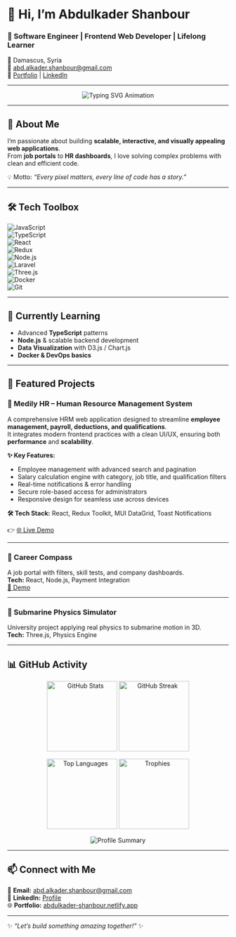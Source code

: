 # 👋 Hi, I’m Abdulkader Shanbour  

### 🚀 Software Engineer | Frontend Web Developer | Lifelong Learner  

📍 Damascus, Syria  
📧 abd.alkader.shanbour@gmail.com  
🔗 [Portfolio](https://abdulkader-shanbour.netlify.app/) | [LinkedIn](https://www.linkedin.com/in/abdulkader-al-shanbour-553546263)  

---

<p align="center">
  <img src="https://readme-typing-svg.demolab.com?font=Fira+Code&weight=600&size=22&duration=4000&pause=1000&color=00BFFF&center=true&vCenter=true&random=false&width=600&lines=Welcome+to+my+GitHub+Profile!;Software+Engineer+%7C+Frontend+Developer;Lifelong+Learner+%26+Problem+Solver;Let's+Build+Something+Amazing+Together+🚀" alt="Typing SVG Animation" />
</p>

---

## 🌟 About Me  
I’m passionate about building **scalable, interactive, and visually appealing web applications**.  
From **job portals** to **HR dashboards**, I love solving complex problems with clean and efficient code.  

💡 Motto: *“Every pixel matters, every line of code has a story.”*  

---

## 🛠️ Tech Toolbox  

![JavaScript](https://img.shields.io/badge/-JavaScript-F7DF1E?logo=javascript&logoColor=000)  
![TypeScript](https://img.shields.io/badge/-TypeScript-3178C6?logo=typescript&logoColor=fff)  
![React](https://img.shields.io/badge/-React-61DAFB?logo=react&logoColor=000)  
![Redux](https://img.shields.io/badge/-Redux-764ABC?logo=redux&logoColor=fff)  
![Node.js](https://img.shields.io/badge/-Node.js-339933?logo=node.js&logoColor=fff)  
![Laravel](https://img.shields.io/badge/-Laravel-FF2D20?logo=laravel&logoColor=fff)  
![Three.js](https://img.shields.io/badge/-Three.js-black?logo=three.js&logoColor=fff)  
![Docker](https://img.shields.io/badge/-Docker-2496ED?logo=docker&logoColor=fff)  
![Git](https://img.shields.io/badge/-Git-F05032?logo=git&logoColor=fff)  

---

## 🌱 Currently Learning  
- Advanced **TypeScript** patterns  
- **Node.js** & scalable backend development  
- **Data Visualization** with D3.js / Chart.js  
- **Docker & DevOps basics**  

---

## 📌 Featured Projects  

### 🔹 Medily HR – Human Resource Management System  
A comprehensive HRM web application designed to streamline **employee management, payroll, deductions, and qualifications**.  
It integrates modern frontend practices with a clean UI/UX, ensuring both **performance** and **scalability**.  

**✨ Key Features:**  
- Employee management with advanced search and pagination  
- Salary calculation engine with category, job title, and qualification filters  
- Real-time notifications & error handling  
- Secure role-based access for administrators  
- Responsive design for seamless use across devices  

**🛠 Tech Stack:** React, Redux Toolkit, MUI DataGrid, Toast Notifications  

👉 [🌐 Live Demo](https://medily-hr.netlify.app/)  

---

### 🔹 Career Compass  
A job portal with filters, skill tests, and company dashboards.  
**Tech:** React, Node.js, Payment Integration  
[🎥 Demo](https://drive.google.com/file/d/1DCGkzNJD5GAyi8bCkm1F88qMg9jcKKvQ/view)  

---

### 🔹 Submarine Physics Simulator  
University project applying real physics to submarine motion in 3D.  
**Tech:** Three.js, Physics Engine  

---

## 📊 GitHub Activity  

<p align="center">
  <!-- Stats -->
  <img src="https://github-readme-stats.vercel.app/api?username=abd-shan&show_icons=true&theme=tokyonight" alt="GitHub Stats" height="160"/>
  <!-- Streak -->
  <img src="https://streak-stats.demolab.com?user=abd-shan&theme=tokyonight&border_radius=5" alt="GitHub Streak" height="160"/>
</p>

<p align="center">
  <!-- Top Languages -->
  <img src="https://github-readme-stats.vercel.app/api/top-langs/?username=abd-shan&layout=compact&theme=tokyonight" alt="Top Languages" height="160"/>
  <!-- Trophies -->
  <img src="https://github-profile-trophy.vercel.app/?username=abd-shan&theme=tokyonight&row=1&column=5" alt="Trophies" height="160"/>
</p>

<p align="center">
  <!-- Profile Summary Card -->
  <img src="https://github-profile-summary-cards.vercel.app/api/cards/profile-details?username=abd-shan&theme=tokyonight" alt="Profile Summary"/>
</p>

---

## 📫 Connect with Me  
📧 **Email:** abd.alkader.shanbour@gmail.com  
💼 **LinkedIn:** [Profile](https://www.linkedin.com/in/abdulkader-al-shanbour-553546263)  
🌐 **Portfolio:** [abdulkader-shanbour.netlify.app](https://abdulkader-shanbour.netlify.app/)  

---

✨ *“Let’s build something amazing together!”* ✨
